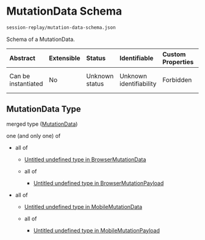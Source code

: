 # MutationData Schema

```txt
session-replay/mutation-data-schema.json
```

Schema of a MutationData.

| Abstract            | Extensible | Status         | Identifiable            | Custom Properties | Additional Properties | Access Restrictions | Defined In                                                                                          |
| :------------------ | :--------- | :------------- | :---------------------- | :---------------- | :-------------------- | :------------------ | :-------------------------------------------------------------------------------------------------- |
| Can be instantiated | No         | Unknown status | Unknown identifiability | Forbidden         | Allowed               | none                | [mutation-data-schema.json](../out/session-replay/mutation-data-schema.json "open original schema") |

## MutationData Type

merged type ([MutationData](mutation-data-schema-2.md))

one (and only one) of

* all of

  * [Untitled undefined type in BrowserMutationData](mutation-data-schema-allof-0.md "check type definition")

  * all of

    * [Untitled undefined type in BrowserMutationPayload](mutation-payload-schema-allof-0.md "check type definition")

* all of

  * [Untitled undefined type in MobileMutationData](mutation-data-schema-1-allof-0.md "check type definition")

  * all of

    * [Untitled undefined type in MobileMutationPayload](mutation-payload-schema-1-allof-0.md "check type definition")
